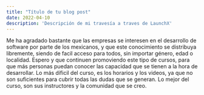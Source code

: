 ```yaml
---
title: "Título de tu blog post"
date: 2022-04-10
description: 'Descripción de mi travesía a traves de LaunchX'
---
```


Me ha agradado bastante que las empresas se interesen en el desarrollo de software por parte de los mexicanos, y que este conocimiento se distribuya libremente,
siendo de facil acceso para todos, sin importar género, edad o localidad. Espero y que continuen promoviendo este tipo de cursos, para que más personas puedan conocer
las capacidad que se tienen a la hora de desarrollar.
Lo más díficil del curso, es los horarios y los videos, ya que no son suficientes para cubrir todas las dudas que se generan.
Lo mejor del curso, son sus instructores y la comunidad que se creo.
